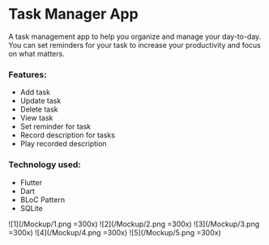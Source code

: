 # Task Manager App

A task management app to help you organize and manage your day-to-day. You can set reminders for your task to increase your productivity and focus on what matters.

### Features:
 - Add task
 - Update task
 - Delete task
 - View task
 - Set reminder for task
 - Record description for tasks
 - Play recorded description
 
### Technology used:
 - Flutter
 - Dart
 - BLoC Pattern
 - SQLite

![1](/Mockup/1.png =300x) ![2](/Mockup/2.png =300x)
![3](/Mockup/3.png =300x) ![4](/Mockup/4.png =300x)
![5](/Mockup/5.png =300x)
